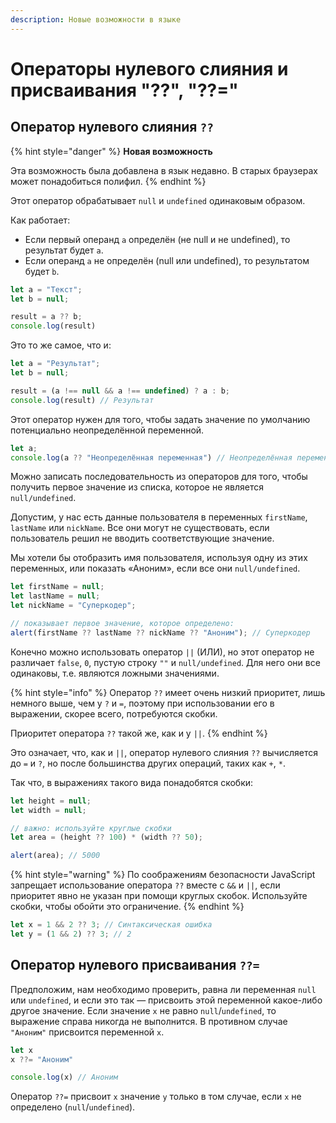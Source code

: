 ```yaml
---
description: Новые возможности в языке
---
```


# Операторы нулевого слияния и присваивания "??", "??="

## Оператор нулевого слияния `??`

{% hint style="danger" %}
**Новая возможность**

Эта возможность была добавлена в язык недавно. В старых браузерах может понадобиться полифил.
{% endhint %}

Этот оператор обрабатывает `null` и `undefined` одинаковым образом.

Как работает:

* Если первый операнд `a` определён (не null и не undefined), то результат будет `a`.
* Если операнд `a` не определён (null или undefined), то результатом будет `b`.

```javascript
let a = "Текст";
let b = null;

result = a ?? b;
console.log(result)
```

Это то же самое, что и:

```javascript
let a = "Результат";
let b = null;

result = (a !== null && a !== undefined) ? a : b;
console.log(result) // Результат
```

Этот оператор нужен для того, чтобы задать значение по умолчанию потенциально неопределённой переменной.

```javascript
let a;
console.log(a ?? "Неопределённая переменная") // Неопределённая переменная
```

Можно записать последовательность из операторов для того, чтобы получить первое значение из списка, которое не является `null/undefined`.&#x20;

Допустим, у нас есть данные пользователя в переменных `firstName`, `lastName` или `nickName`. Все они могут не существовать, если пользователь решил не вводить соответствующие значение.

Мы хотели бы отобразить имя пользователя, используя одну из этих переменных, или показать «Аноним», если все они `null/undefined`.

```javascript
let firstName = null;
let lastName = null;
let nickName = "Суперкодер";

// показывает первое значение, которое определено:
alert(firstName ?? lastName ?? nickName ?? "Аноним"); // Суперкодер
```

Конечно можно использовать оператор `||` (ИЛИ), но этот оператор не различает `false`, `0`, пустую строку `""` и `null/undefined`. Для него они все одинаковы, т.е. являются ложными значениями.

{% hint style="info" %}
Оператор `??` имеет очень низкий приоритет, лишь немного выше, чем у `?` и `=`, поэтому при использовании его в выражении, скорее всего, потребуются скобки.&#x20;

Приоритет оператора `??` такой же, как и у `||`.
{% endhint %}

Это означает, что, как и `||`, оператор нулевого слияния `??` вычисляется до `=` и `?`, но после большинства других операций, таких как `+`, `*`.

Так что, в выражениях такого вида понадобятся скобки:

```javascript
let height = null;
let width = null;

// важно: используйте круглые скобки
let area = (height ?? 100) * (width ?? 50);

alert(area); // 5000
```

{% hint style="warning" %}
По соображениям безопасности JavaScript запрещает использование оператора `??` вместе с `&&` и `||`, если приоритет явно не указан при помощи круглых скобок. Используйте скобки, чтобы обойти это ограничение.
{% endhint %}

```javascript
let x = 1 && 2 ?? 3; // Синтаксическая ошибка
let y = (1 && 2) ?? 3; // 2
```

## Оператор нулевого присваивания `??=`

Предположим, нам необходимо проверить, равна ли переменная `null` или `undefined`, и если это так — присвоить этой переменной какое-либо другое значение. Если значение `x` не равно `null`/`undefined`, то выражение справа никогда не выполнится. В противном случае `"Аноним"` присвоится переменной `x`.

```javascript
let x
x ??= "Аноним"

console.log(x) // Аноним
```

Оператор `??=` присвоит `x` значение `y` только в том случае, если `x` не определено (`null`/`undefined`).
